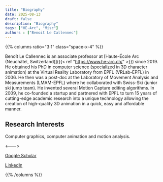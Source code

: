 ```yaml
---
title: "Biography"
date: 2025-08-13
draft: false
description: "Biography"
tags: ["HE-Arc", "Misc"]
authors : ["Benoit Le Callennec"]
---
```


{{% columns ratio="3:1" class="space-x-4" %}} <!-- begin columns block -->

Benoît Le Callennec is an associate professor at [Haute-École Arc (Neuchâtel, Switzerland)]({{< ref "https://www.he-arc.ch/" >}}) since 2019.
He obtained his PhD in computer science (specialized in 3D character animation) at the Virtual Reality Laboratory from EPFL (VRLab-EPFL) in 2006.
He then was a post-doc at the Laboratory of Movement Analysis and Measurements (LMAM-EPFL) where he collaborated with Swiss-Ski (junior ski jump team).
He invented several Motion Capture editing algorithms.
In 2009, he co-founded a startup and partnered with EPFL to turn 15 years of cutting-edge academic research into a unique technology allowing the creation of high-quality 3D animation in a quick, easy and affordable manner.

## Research Interests
Computer graphics, computer animation and motion analysis.

<---> <!-- magic separator, between columns -->

<div class="[&>figure]:my-4">
</div>

[Google Scholar](https://scholar.google.com/citations?user=HZthsfoAAAAJ&hl=en)

[LinkedIn](https://www.linkedin.com/in/lecallen)

{{% /columns %}}
